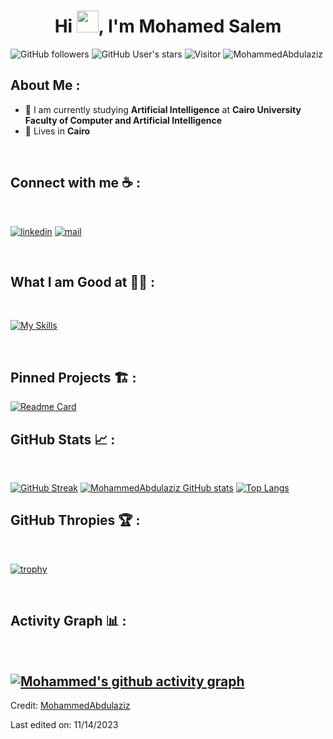 
<h1 align="center">Hi <img src="https://media.giphy.com/media/hvRJCLFzcasrR4ia7z/giphy.gif" width="35">, I'm Mohamed Salem</h1>

![GitHub followers](https://img.shields.io/github/followers/MohammedAbdulaziz?style=social) ![GitHub User's stars](https://img.shields.io/github/stars/MohammedAbdulaziz?style=social) ![Visitor](https://visitor-badge.laobi.icu/badge?page_id=MohammedAbdulaziz.repoName) <img src="https://komarev.com/ghpvc/?username=MohammedAbdulaziz" alt="MohammedAbdulaziz" />

## About Me :

-   🏢 I am currently studying **Artificial Intelligence** at **Cairo University Faculty of Computer and Artificial Intelligence**
-   🏡 Lives in **Cairo**

<br>

## Connect with me ☕ :

<br>

[![linkedin](https://skillicons.dev/icons?i=linkedin)](https://www.linkedin.com/in/mohamed-salem-263a491a1)
[![mail](https://img.icons8.com/color/55/gmail-new.png)](mailto:mohamed.abaziz980@gmail.com)

<br>

## What I am Good at 🧑‍💻 :

<br>

[![My Skills](https://skillicons.dev/icons?i=nest,postgresql,typescript,prisma,sequelize,nextjs,react,sass,materialui,nodejs,express,mongodb,docker,terraform,k8s,aws,githubactions,bash,linux,postman,flutter,dart,firebase,py,flask,js,html,css,cs,unity,cpp,go,java,figma,blender&perline=4&theme=dark)](https://skillicons.dev)

<br>

## Pinned Projects 🏗 :

[![Readme Card](https://github-readme-stats.vercel.app/api/pin/?username=MohammedAbdulaziz&repo=clik&show_owner=true&theme=tokyonight)](https://github.com/MohammedAbdulaziz/Clik)

## GitHub Stats 📈 :

<br>

[![GitHub Streak](https://github-readme-streak-stats.herokuapp.com?user=MohammedAbdulaziz&theme=tokyonight&date_format=M%20j%5B%2C%20Y%5D)](https://git.io/streak-stats) [![MohammedAbdulaziz GitHub stats](https://github-readme-stats.vercel.app/api?username=MohammedAbdulaziz&theme=tokyonight)](https://github.com/MohammedAbdulaziz/github-readme-stats) [![Top Langs](https://github-readme-stats.vercel.app/api/top-langs/?username=MohammedAbdulaziz&theme=tokyonight)](https://github.com/MohammedAbdulaziz/github-readme-stats)
<br>

## GitHub Thropies 🏆 :

<br>

[![trophy](https://github-profile-trophy.vercel.app/?username=MohammedAbdulaziz&theme=tokyonight)](https://github.com/MohammedAbdulaziz/github-profile-trophy)

<br>

## Activity Graph 📊 :

<br>

## [![Mohammed's github activity graph](https://github-readme-activity-graph.vercel.app/graph?username=MohammedAbdulaziz&theme=tokyonight)](https://github.com/MohammedAbdulaziz/github-readme-activity-graph)

Credit: [MohammedAbdulaziz](https://github.com/MohammedAbdulaziz)

Last edited on: 11/14/2023
